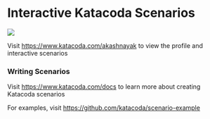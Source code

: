 # Interactive Katacoda Scenarios

[![](http://shields.katacoda.com/katacoda/akashnayak/count.svg)](https://www.katacoda.com/akashnayak "Get your profile on Katacoda.com")

Visit https://www.katacoda.com/akashnayak to view the profile and interactive scenarios

### Writing Scenarios
Visit https://www.katacoda.com/docs to learn more about creating Katacoda scenarios

For examples, visit https://github.com/katacoda/scenario-example
